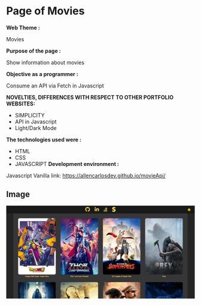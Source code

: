 # Page of Movies

**Web Theme :**

Movies

**Purpose of the page :**

Show information about movies

**Objective as a programmer :**

Consume an API via Fetch in Javascript

**NOVELTIES, DIFFERENCES WITH RESPECT TO OTHER PORTFOLIO WEBSITES:**

- SIMPLICITY
- API in Javascript
- Light/Dark Mode

**The technologies used were :**

- HTML
- CSS
- JAVASCRIPT
**Development environment :**

 Javascript Vanilla
    link: https://allencarlosdev.github.io/movieApi/
    
## Image
![App Screenshot](https://github.com/allencarlosdev/movieApi/blob/main/image/movieApi.png)
